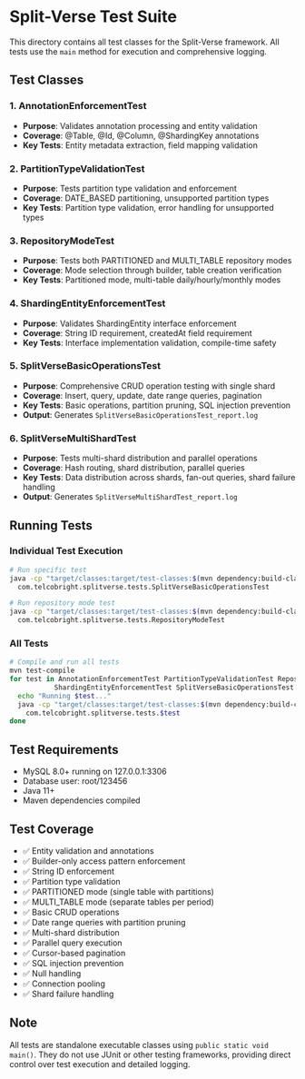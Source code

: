 # Split-Verse Test Suite

This directory contains all test classes for the Split-Verse framework. All tests use the `main` method for execution and comprehensive logging.

## Test Classes

### 1. **AnnotationEnforcementTest**
- **Purpose**: Validates annotation processing and entity validation
- **Coverage**: @Table, @Id, @Column, @ShardingKey annotations
- **Key Tests**: Entity metadata extraction, field mapping validation

### 2. **PartitionTypeValidationTest**
- **Purpose**: Tests partition type validation and enforcement
- **Coverage**: DATE_BASED partitioning, unsupported partition types
- **Key Tests**: Partition type validation, error handling for unsupported types

### 3. **RepositoryModeTest**
- **Purpose**: Tests both PARTITIONED and MULTI_TABLE repository modes
- **Coverage**: Mode selection through builder, table creation verification
- **Key Tests**: Partitioned mode, multi-table daily/hourly/monthly modes

### 4. **ShardingEntityEnforcementTest**
- **Purpose**: Validates ShardingEntity interface enforcement
- **Coverage**: String ID requirement, createdAt field requirement
- **Key Tests**: Interface implementation validation, compile-time safety

### 5. **SplitVerseBasicOperationsTest**
- **Purpose**: Comprehensive CRUD operation testing with single shard
- **Coverage**: Insert, query, update, date range queries, pagination
- **Key Tests**: Basic operations, partition pruning, SQL injection prevention
- **Output**: Generates `SplitVerseBasicOperationsTest_report.log`

### 6. **SplitVerseMultiShardTest**
- **Purpose**: Tests multi-shard distribution and parallel operations
- **Coverage**: Hash routing, shard distribution, parallel queries
- **Key Tests**: Data distribution across shards, fan-out queries, shard failure handling
- **Output**: Generates `SplitVerseMultiShardTest_report.log`

## Running Tests

### Individual Test Execution
```bash
# Run specific test
java -cp "target/classes:target/test-classes:$(mvn dependency:build-classpath -q)" \
  com.telcobright.splitverse.tests.SplitVerseBasicOperationsTest

# Run repository mode test
java -cp "target/classes:target/test-classes:$(mvn dependency:build-classpath -q)" \
  com.telcobright.splitverse.tests.RepositoryModeTest
```

### All Tests
```bash
# Compile and run all tests
mvn test-compile
for test in AnnotationEnforcementTest PartitionTypeValidationTest RepositoryModeTest \
           ShardingEntityEnforcementTest SplitVerseBasicOperationsTest SplitVerseMultiShardTest; do
  echo "Running $test..."
  java -cp "target/classes:target/test-classes:$(mvn dependency:build-classpath -q)" \
    com.telcobright.splitverse.tests.$test
done
```

## Test Requirements

- MySQL 8.0+ running on 127.0.0.1:3306
- Database user: root/123456
- Java 11+
- Maven dependencies compiled

## Test Coverage

- ✅ Entity validation and annotations
- ✅ Builder-only access pattern enforcement
- ✅ String ID enforcement
- ✅ Partition type validation
- ✅ PARTITIONED mode (single table with partitions)
- ✅ MULTI_TABLE mode (separate tables per period)
- ✅ Basic CRUD operations
- ✅ Date range queries with partition pruning
- ✅ Multi-shard distribution
- ✅ Parallel query execution
- ✅ Cursor-based pagination
- ✅ SQL injection prevention
- ✅ Null handling
- ✅ Connection pooling
- ✅ Shard failure handling

## Note

All tests are standalone executable classes using `public static void main()`. They do not use JUnit or other testing frameworks, providing direct control over test execution and detailed logging.